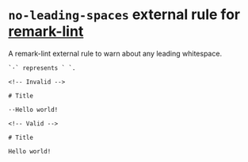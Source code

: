 # `no-leading-spaces` external rule for [remark-lint](https://github.com/wooorm/remark-lint)

A remark-lint external rule to warn about any leading whitespace.

```
`·` represents ` `.

<!-- Invalid -->

# Title

··Hello world!

<!-- Valid -->

# Title

Hello world!

```
